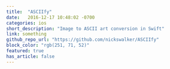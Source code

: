 ```yaml
---
title:  "ASCIIfy"
date:   2016-12-17 10:48:02 -0700
categories: ios
short_description: "Image to ASCII art conversion in Swift"
link: something
github_repo_url: "https://github.com/nickswalker/ASCIIfy"
block_color: "rgb(251, 71, 52)"
featured: true
has_article: false
---
```

